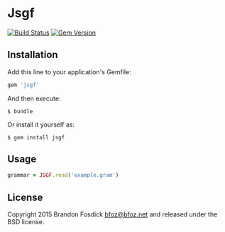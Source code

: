 # Jsgf

[![Build Status](https://travis-ci.org/bfoz/jsgf-ruby.png)](https://travis-ci.org/bfoz/jsgf-ruby)
[![Gem Version](https://badge.fury.io/rb/jsgf.svg)](http://badge.fury.io/rb/jsgf)

## Installation

Add this line to your application's Gemfile:

```ruby
gem 'jsgf'
```

And then execute:

    $ bundle

Or install it yourself as:

    $ gem install jsgf

## Usage

```ruby
grammar = JSGF.read('example.gram')
```

## License

Copyright 2015 Brandon Fosdick <bfoz@bfoz.net> and released under the BSD license.
